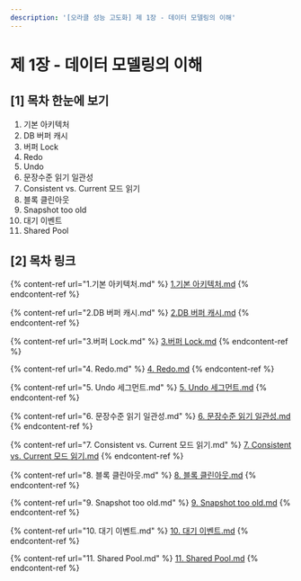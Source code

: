 ```yaml
---
description: '[오라클 성능 고도화] 제 1장 - 데이터 모델링의 이해'
---
```


# 제 1장 - 데이터 모델링의 이해

## \[1] 목차 한눈에 보기

1. 기본 아키텍처
2. DB 버퍼 캐시
3. 버퍼 Lock
4. Redo
5. Undo
6. 문장수준 읽기 일관성
7. Consistent vs. Current 모드 읽기
8. 블록 클린아웃
9. Snapshot too old
10. 대기 이벤트
11. Shared Pool

## \[2] 목차 링크

{% content-ref url="1.기본 아키텍처.md" %}
[1.기본 아키텍처.md](<1.기본 아키텍처.md>)
{% endcontent-ref %}

{% content-ref url="2.DB 버퍼 캐시.md" %}
[2.DB 버퍼 캐시.md](<2.DB 버퍼 캐시.md>)
{% endcontent-ref %}

{% content-ref url="3.버퍼 Lock.md" %}
[3.버퍼 Lock.md](<3.버퍼 Lock.md>)
{% endcontent-ref %}

{% content-ref url="4. Redo.md" %}
[4. Redo.md](<4. Redo.md>)
{% endcontent-ref %}

{% content-ref url="5. Undo 세그먼트.md" %}
[5. Undo 세그먼트.md](<5. Undo 세그먼트.md>)
{% endcontent-ref %}

{% content-ref url="6. 문장수준 읽기 일관성.md" %}
[6. 문장수준 읽기 일관성.md](<6. 문장수준 읽기 일관성.md>)
{% endcontent-ref %}

{% content-ref url="7. Consistent vs. Current 모드 읽기.md" %}
[7. Consistent vs. Current 모드 읽기.md](<7. Consistent vs. Current 모드 읽기.md>)
{% endcontent-ref %}

{% content-ref url="8. 블록 클린아웃.md" %}
[8. 블록 클린아웃.md](<8. 블록 클린아웃.md>)
{% endcontent-ref %}

{% content-ref url="9. Snapshot too old.md" %}
[9. Snapshot too old.md](<9. Snapshot too old.md>)
{% endcontent-ref %}

{% content-ref url="10. 대기 이벤트.md" %}
[10. 대기 이벤트.md](<10. 대기 이벤트.md>)
{% endcontent-ref %}

{% content-ref url="11. Shared Pool.md" %}
[11. Shared Pool.md](<11. Shared Pool.md>)
{% endcontent-ref %}
